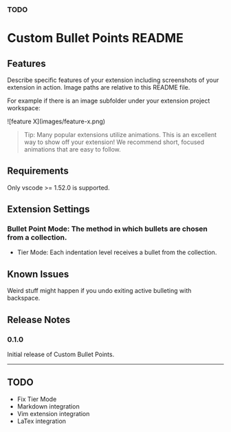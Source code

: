 ### TODO

# Custom Bullet Points README

## Features

Describe specific features of your extension including screenshots of your extension in action. Image paths are relative to this README file.

For example if there is an image subfolder under your extension project workspace:

\!\[feature X\]\(images/feature-x.png\)

> Tip: Many popular extensions utilize animations. This is an excellent way to show off your extension! We recommend short, focused animations that are easy to follow.

## Requirements

Only vscode >= 1.52.0 is supported.

## Extension Settings

### Bullet Point Mode: The method in which bullets are chosen from a collection.
* Tier Mode: Each indentation level receives a bullet from the collection. 

## Known Issues

Weird stuff might happen if you undo exiting active bulleting with backspace.

## Release Notes

### 0.1.0

Initial release of Custom Bullet Points.

-----------------------------------------------------------------------------------------------------------
## TODO
* Fix Tier Mode
* Markdown integration
* Vim extension integration
* LaTex integration